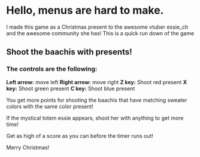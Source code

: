 # Hello, menus are hard to make.
I made this game as a Christmas present to the awesome vtuber essie_ch and the awesome community she has! 
This is a quick run down of the game

## Shoot the baachis with presents! 
### The controls are the following:
**Left arrow:** move left
**Right arrow:** move right
**Z key:** Shoot red present
**X key:** Shoot green present
**C key:** Shoot blue present

You get more points for shooting the baachis that have matching sweater colors with the same color present!

If the mystical totem essie appears, shoot her with anything to get more time!

Get as high of a score as you can before the timer runs out!

Merry Christmas!
